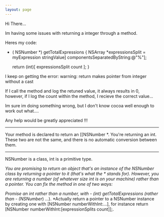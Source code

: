 ```yaml
---
layout: page
---
```


Hi There...

Im having some issues with returning a integer through a method.

Heres my code:
- ( NSNumber *) getTotalExpressions
{
	NSArray  *expressionsSplit = myExpression stringValue] componentsSeparatedByString:@"%"];
	
	return (int)[ expressionsSplit count ];
}

I keep on getting the error:
warning: return makes pointer from integer without a cast

If I call the method and log the retuned value, it always results in 0, however, if I log the count within the method, I recieve the correct value...

Im sure im doing something wrong, but I don't know cocoa well enough to work out what....

Any help would be greatly appreciated !!!

----

Your method is declared to return an [[NSNumber *. You're returning an int. These two are not the same, and there is no automatic conversion between them.

----
NSNumber is a class, int is a primitive type.

*You are promising to return an object that's an instance of the NSNumber class by returning a pointer to it (that's what the * stands for). However, you are returning a number (of whatever size int is on your machine) rather than a pointer. You can fix the method in one of two ways:*


*Promise an int rather than a number, with     - (int) getTotalExpressions (rather than - (NSNumber*) ...).
*Actually return a pointer to a NSNumber instance by creating one with     [NSNumber numberWithInt:...], for instance     return [NSNumber numberWithInt:[expressionSplits count]];.
